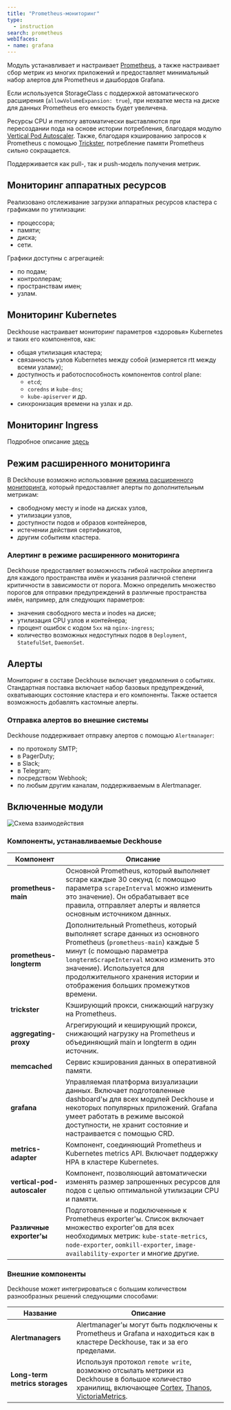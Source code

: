 ```yaml
---
title: "Prometheus-мониторинг"
type:
  - instruction
search: prometheus
webIfaces:
- name: grafana
---
```


Модуль устанавливает и настраивает [Prometheus](https://prometheus.io/), а также настраивает сбор метрик из многих приложений и предоставляет минимальный набор алертов для Prometheus и дашбордов Grafana.

Если используется StorageClass с поддержкой автоматического расширения (`allowVolumeExpansion: true`), при нехватке места на диске для данных Prometheus его емкость будет увеличена.

Ресурсы CPU и memory автоматически выставляются при пересоздании пода на основе истории потребления, благодаря модулю [Vertical Pod Autoscaler](../../modules/vertical-pod-autoscaler/). Также, благодаря кэшированию запросов к Prometheus с помощью [Trickster](https://github.com/trickstercache/trickster), потребление памяти Prometheus сильно сокращается.

Поддерживается как pull-, так и push-модель получения метрик.

## Мониторинг аппаратных ресурсов

Реализовано отслеживание загрузки аппаратных ресурсов кластера с графиками по утилизации:

- процессора;
- памяти;
- диска;
- сети.

Графики доступны с агрегацией:

- по подам;
- контроллерам;
- пространствам имен;
- узлам.

## Мониторинг Kubernetes

Deckhouse настраивает мониторинг параметров «здоровья» Kubernetes и таких его компонентов, как:

- общая утилизация кластера;
- связанность узлов Kubernetes между собой (измеряется rtt между всеми узлами);
- доступность и работоспособность компонентов control plane:
  - `etcd`;
  - `coredns` и `kube-dns`;
  - `kube-apiserver` и др.
- синхронизация времени на узлах и др.

## Мониторинг Ingress

Подробное описание [здесь](../../modules/ingress-nginx/#мониторинг-и-статистика)

## Режим расширенного мониторинга

В Deckhouse возможно использование [режима расширенного мониторинга](../extended-monitoring/), который предоставляет алерты по дополнительным метрикам:

- свободному месту и inode на дисках узлов,
- утилизации узлов,
- доступности подов и образов контейнеров,
- истечении действия сертификатов,
- другим событиям кластера.

### Алертинг в режиме расширенного мониторинга

Deckhouse предоставляет возможность гибкой настройки алертинга для каждого пространства имён и указания различной степени критичности в зависимости от порога. Можно определить множество порогов для отправки предупреждений в различные пространства имён, например, для следующих параметров:

- значения свободного места и inodes на диске;
- утилизация CPU узлов и контейнера;
- процент ошибок с кодом `5xx` на `nginx-ingress`;
- количество возможных недоступных подов в `Deployment`, `StatefulSet`, `DaemonSet`.

## Алерты

Мониторинг в составе Deckhouse включает уведомления о событиях. Стандартная поставка включает набор базовых предупреждений, охватывающих состояние кластера и его компоненты. Также остается возможность добавлять кастомные алерты.

### Отправка алертов во внешние системы

Deckhouse поддерживает отправку алертов с помощью `Alertmanager`:

- по протоколу SMTP;
- в PagerDuty;
- в Slack;
- в Telegram;
- посредством Webhook;
- по любым другим каналам, поддерживаемым в Alertmanager.

## Включенные модули

![Схема взаимодействия](../../images/prometheus/prometheus_monitoring_new.svg)

### Компоненты, устанавливаемые Deckhouse

| Компонент                   | Описание                                                                                                                                                                                                                                                                                        |
|-----------------------------|-------------------------------------------------------------------------------------------------------------------------------------------------------------------------------------------------------------------------------------------------------------------------------------------------|
| **prometheus-main**         | Основной Prometheus, который выполняет scrape каждые 30 секунд (с помощью параметра `scrapeInterval` можно изменить это значение). Он обрабатывает все правила, отправляет алерты и является основным источником данных.                                                                        |
| **prometheus-longterm**     | Дополнительный Prometheus, который выполняет scrape данных из основного Prometheus (`prometheus-main`) каждые 5 минут (с помощью параметра `longtermScrapeInterval` можно изменить это значение). Используется для продолжительного хранения истории и отображения больших промежутков времени. |
| **trickster**               | Кэширующий прокси, снижающий нагрузку на Prometheus.                                                                                                                                                                                                                                            |
| **aggregating-proxy**       | Агрегирующий и кеширующий прокси, снижающий нагрузку на Prometheus и объединяющий main и longterm в один источник.                                                                                                                                                                              |
| **memcached**               | Сервис кэширования данных в оперативной памяти.                                                                                                                                                                                                                                                 |
| **grafana**                 | Управляемая платформа визуализации данных. Включает подготовленные dashboard'ы для всех модулей Deckhouse и некоторых популярных приложений. Grafana умеет работать в режиме высокой доступности, не хранит состояние и настраивается с помощью CRD.                                            |
| **metrics-adapter**         | Компонент, соединяющий Prometheus и Kubernetes metrics API. Включает поддержку HPA в кластере Kubernetes.                                                                                                                                                                                       |
| **vertical-pod-autoscaler** | Компонент, позволяющий автоматически изменять размер запрошенных ресурсов для подов с целью оптимальной утилизации CPU и памяти.                                                                                                                                                                |
| **Различные exporter'ы**    | Подготовленные и подключенные к Prometheus exporter'ы. Список включает множество exporter'ов для всех необходимых метрик: `kube-state-metrics`, `node-exporter`, `oomkill-exporter`, `image-availability-exporter` и многие другие.                                                             |

### Внешние компоненты

Deckhouse может интегрироваться с большим количеством разнообразных решений следующими способами:

| Название                       | Описание|
|--------------------------------|--------------------------------------------------------------------------|
| **Alertmanagers**              | Alertmanager'ы могут быть подключены к Prometheus и Grafana и находиться как в кластере Deckhouse, так и за его пределами.|
| **Long-term metrics storages** | Используя протокол `remote write`, возможно отсылать метрики из Deckhouse в большое количество хранилищ, включающее [Cortex](https://www.cortex.io/), [Thanos](https://thanos.io/), [VictoriaMetrics](https://victoriametrics.com/products/open-source/).|
